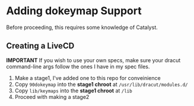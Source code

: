 # Adding dokeymap Support

Before proceeding, this requires some knowledge of Catalyst.

## Creating a LiveCD

**IMPORTANT** If you wish to use your own specs, make sure your dracut 
command-line args follow the ones I have in my spec files.

1. Make a stage1, I've added one to this repo for conveinience
2. Copy `90dokeymap` into the **stage1 chroot** at `/usr/lib/dracut/modules.d/`
3. Copy `lib/keymaps` into the **stage1 chroot** at `/lib`
4. Proceed with making a stage2
